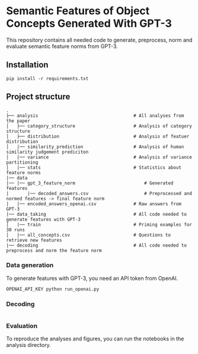 # Semantic Features of Object Concepts Generated With GPT-3
This repository contains all needed code to generate, preprocess, norm and evaluate semantic feature norms from GPT-3.

## Installation
```
pip install -r requirements.txt
```

## Project structure
```
.
├── analysis                                    # All analyses from the paper
│   ├── category_structure                      # Analysis of category structure
│   ├── distribution                            # Analysis of featuer distribution
│   |── similarity_prediction                   # Analysis of human similarity judgement prediciton
│   |── variance                                # Analysis of variance partitioning
│   |── stats                                   # Statistics about feature norms
|── data
|── |── gpt_3_feature_norm                          # Generated features
|       |── decoded_answers.csv                     # Preprocessed and normed features -> final feature norm
|   |── encoded_answers_openai.csv              # Raw answers from GPT-3
|── data_taking                                 # All code needed to generate features with GPT-3
│   |── train                                   # Priming examples for 30 runs
│   |── all_concepts.csv                        # Questions to retrieve new features 
|── decoding                                    # All code needed to preprocess and norm the feature norm

```

### Data generation
To generate features with GPT-3, you need an API token from OpenAI.
```
OPENAI_API_KEY python run_openai.py
```

### Decoding
```
```

### Evaluation
To reproduce the analyses and figures, you can run the notebooks in the analysis directory.

